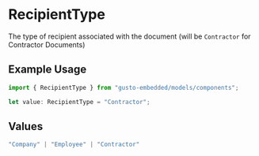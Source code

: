 # RecipientType

The type of recipient associated with the document (will be `Contractor` for Contractor Documents)

## Example Usage

```typescript
import { RecipientType } from "gusto-embedded/models/components";

let value: RecipientType = "Contractor";
```

## Values

```typescript
"Company" | "Employee" | "Contractor"
```